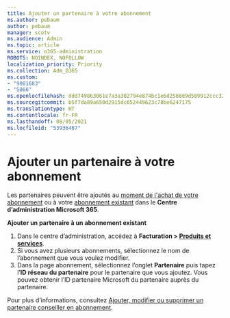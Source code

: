 ```yaml
---
title: Ajouter un partenaire à votre abonnement
ms.author: pebaum
author: pebaum
manager: scotv
ms.audience: Admin
ms.topic: article
ms.service: o365-administration
ROBOTS: NOINDEX, NOFOLLOW
localization_priority: Priority
ms.collection: Adm_O365
ms.custom:
- "9001683"
- "5066"
ms.openlocfilehash: ddd749863061e7a3a302794e874bc1e6d2588d9d589912ccc32eb37cd953d406
ms.sourcegitcommit: b5f7da89a650d2915dc652449623c78be6247175
ms.translationtype: HT
ms.contentlocale: fr-FR
ms.lasthandoff: 08/05/2021
ms.locfileid: "53936487"
---
```

# <a name="add-a-partner-to-your-subscription"></a>Ajouter un partenaire à votre abonnement

Les partenaires peuvent être ajoutés au [moment de l'achat de votre abonnement](https://docs.microsoft.com/microsoft-365/admin/misc/add-partner?view=o365-worldwide#add-a-partner-at-the-time-of-purchase) ou à votre [abonnement existant](https://docs.microsoft.com/microsoft-365/admin/misc/add-partner?view=o365-worldwide#add-a-partner-to-an-existing-subscription) dans le **Centre d’administration Microsoft 365**.

**Ajouter un partenaire à un abonnement existant**

1. Dans le centre d’administration, accédez à **Facturation > [Produits et services](https://go.microsoft.com/fwlink/p/?linkid=842054)**. 
2. Si vous avez plusieurs abonnements, sélectionnez le nom de l’abonnement que vous voulez modifier. 
3. Dans la page abonnement, sélectionnez l’onglet **Partenaire** puis tapez l’**ID réseau du partenaire** pour le partenaire que vous ajoutez. Vous pouvez obtenir l’ID partenaire Microsoft du partenaire auprès du partenaire. 

Pour plus d’informations, consultez [Ajouter, modifier ou supprimer un partenaire conseiller en abonnement](https://docs.microsoft.com/microsoft-365/admin/misc/add-partner). 
